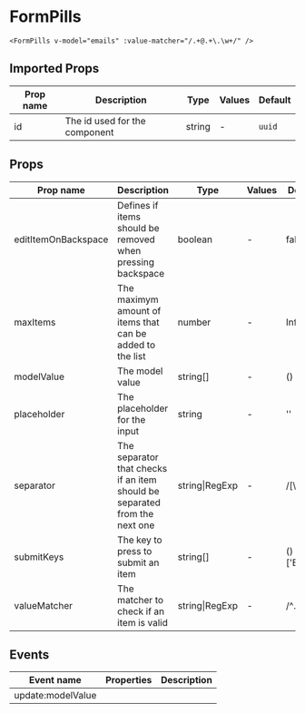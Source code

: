 # FormPills

```vue
<FormPills v-model="emails" :value-matcher="/.+@.+\.\w+/" />
```

## Imported Props

| Prop name | Description                   | Type   | Values | Default |
| --------- | ----------------------------- | ------ | ------ | ------- |
| id        | The id used for the component | string | -      | `uuid`  |

## Props

| Prop name           | Description                                                                | Type           | Values | Default         |
| ------------------- | -------------------------------------------------------------------------- | -------------- | ------ | --------------- |
| editItemOnBackspace | Defines if items should be removed when pressing backspace                 | boolean        | -      | false           |
| maxItems            | The maximym amount of items that can be added to the list                  | number         | -      | Infinity        |
| modelValue          | The model value                                                            | string[]       | -      | () => []        |
| placeholder         | The placeholder for the input                                              | string         | -      | ''              |
| separator           | The separator that checks if an item should be separated from the next one | string\|RegExp | -      | /[\s\n]+/       |
| submitKeys          | The key to press to submit an item                                         | string[]       | -      | () => ['Enter'] |
| valueMatcher        | The matcher to check if an item is valid                                   | string\|RegExp | -      | /^.+\$/         |

## Events

| Event name        | Properties | Description |
| ----------------- | ---------- | ----------- |
| update:modelValue |            |
